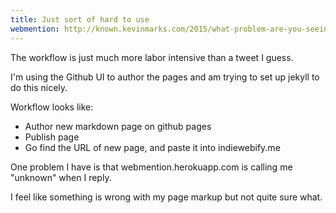 ```yaml
---
title: Just sort of hard to use
webmention: http://known.kevinmarks.com/2015/what-problem-are-you-seeing-i-use-that-on-kevinmarkscom
---
```


The workflow is just much more labor intensive than a tweet I guess.  

I'm using the Github UI to author the pages and am trying to set up jekyll to do this nicely.

Workflow looks like:
 * Author new markdown page on github pages
 * Publish page
 * Go find the URL of new page, and paste it into indiewebify.me

One problem I have is that webmention.herokuapp.com is calling me "unknown" when I reply.  

I feel like something is wrong with my page markup but not quite sure what.
